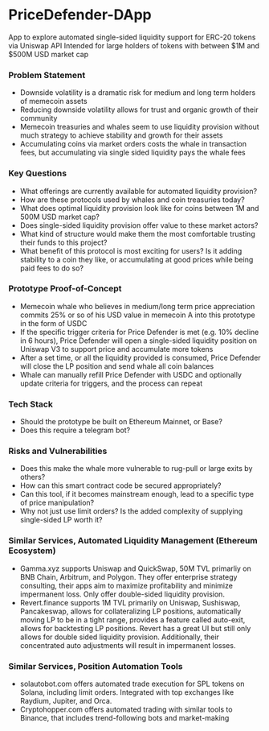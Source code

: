# PriceDefender-DApp
App to explore automated single-sided liquidity support for ERC-20 tokens via Uniswap API
Intended for large holders of tokens with between $1M and $500M USD market cap

### Problem Statement
- Downside volatility is a dramatic risk for medium and long term holders of memecoin assets
- Reducing downside volatility allows for trust and organic growth of their community
- Memecoin treasuries and whales seem to use liquidity provision without much strategy to achieve stability and growth for their assets
- Accumulating coins via market orders costs the whale in transaction fees, but accumulating via single sided liquidity pays the whale fees

### Key Questions
- What offerings are currently available for automated liquidity provision?
- How are these protocols used by whales and coin treasuries today?
- What does optimal liquidity provision look like for coins between 1M and 500M USD market cap?
- Does single-sided liquidity provision offer value to these market actors?
- What kind of structure would make them the most comfortable trusting their funds to this project?
- What benefit of this protocol is most exciting for users? Is it adding stability to a coin they like, or accumulating at good prices while being paid fees to do so?

### Prototype Proof-of-Concept
- Memecoin whale who believes in medium/long term price appreciation commits 25% or so of his USD value in memecoin A into this prototype in the form of USDC
- If the specific trigger criteria for Price Defender is met (e.g. 10% decline in 6 hours), Price Defender will open a single-sided liquidity position on Uniswap V3 to support price and accumulate more tokens
- After a set time, or all the liquidity provided is consumed, Price Defender will close the LP position and send whale all coin balances
- Whale can manually refill Price Defender with USDC and optionally update criteria for triggers, and the process can repeat

### Tech Stack
- Should the prototype be built on Ethereum Mainnet, or Base?
- Does this require a telegram bot?

### Risks and Vulnerabilities
- Does this make the whale more vulnerable to rug-pull or large exits by others?
- How can this smart contract code be secured appropriately?
- Can this tool, if it becomes mainstream enough, lead to a specific type of price manipulation?
- Why not just use limit orders? Is the added complexity of supplying single-sided LP worth it?

### Similar Services, Automated Liquidity Management (Ethereum Ecosystem)
- Gamma.xyz supports Uniswap and QuickSwap, 50M TVL primarliy on BNB Chain, Arbitrum, and Polygon. They offer enterprise strategy consulting, their apps aim to maximize profitability and minimize impermanent loss. Only offer double-sided liquidity provision.
- Revert.finance supports 1M TVL primarily on Uniswap, Sushiswap, Pancakeswap, allows for collateralizing LP positions, automatically moving LP to be in a tight range, provides a feature called auto-exit, allows for backtesting LP positions. Revert has a great UI but still only allows for double sided liquidity provision. Additionally, their concentrated auto adjustments will result in impermanent losses.

### Similar Services, Position Automation Tools
- solautobot.com offers automated trade execution for SPL tokens on Solana, including limit orders. Integrated with top exchanges like Raydium, Jupiter, and Orca.
- Cryptohopper.com offers automated trading with similar tools to Binance, that includes trend-following bots and market-making
